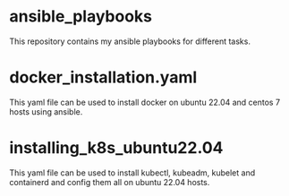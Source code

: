 
# ansible_playbooks
This repository contains my ansible playbooks for different tasks.

# docker_installation.yaml
This yaml file can be used to install docker on ubuntu 22.04 and centos 7 hosts using ansible.

# installing_k8s_ubuntu22.04
This yaml file can be used to install kubectl, kubeadm, kubelet and containerd and config them all on ubuntu 22.04 hosts.
